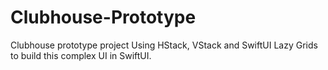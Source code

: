 # Clubhouse-Prototype
Clubhouse prototype project
Using HStack, VStack and SwiftUI Lazy Grids to build this complex UI in SwiftUI.
